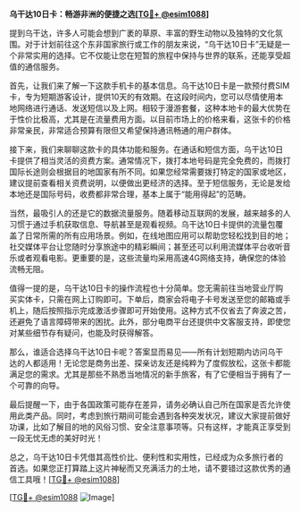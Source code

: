 **乌干达10日卡：畅游非洲的便捷之选[[TG💪+ @esim1088](https://t.me/s/esim1088)]**

提到乌干达，许多人可能会想到广袤的草原、丰富的野生动物以及独特的文化氛围。对于计划前往这个东非国家旅行或工作的朋友来说，“乌干达10日卡”无疑是一个非常实用的选择。它不仅能让您在短暂的旅程中保持与世界的联系，还能享受超值的通信服务。

首先，让我们来了解一下这款手机卡的基本信息。乌干达10日卡是一款预付费SIM卡，专为短期游客设计，提供10天的有效期。在这段时间内，您可以尽情使用本地网络进行通话、发送短信以及上网。相较于漫游套餐，这种本地卡的最大优势在于性价比极高，尤其是在流量费用方面。以目前市场上的价格来看，这张卡的价格非常亲民，非常适合预算有限但又希望保持通讯畅通的用户群体。

接下来，我们来聊聊这款卡的具体功能和服务。在通话和短信方面，乌干达10日卡提供了相当灵活的资费方案。通常情况下，拨打本地号码是完全免费的，而拨打国际长途则会根据目的地国家有所不同。如果您经常需要拨打特定的国家或地区，建议提前查看相关资费说明，以便做出更经济的选择。至于短信服务，无论是发给本地还是国际号码，收费都非常合理，基本上属于“能用得起”的范畴。

当然，最吸引人的还是它的数据流量服务。随着移动互联网的发展，越来越多的人习惯于通过手机获取信息、导航甚至是观看视频。乌干达10日卡提供的流量包覆盖了日常所需的所有应用场景。例如，在线地图应用可以帮助您轻松找到目的地；社交媒体平台让您随时分享旅途中的精彩瞬间；甚至还可以利用流媒体平台收听音乐或者观看电影。更重要的是，这些流量均采用高速4G网络支持，确保您的体验流畅无阻。

值得一提的是，乌干达10日卡的操作流程也十分简单。您无需前往当地营业厅购买实体卡，只需在网上订购即可。下单后，商家会将电子卡号发送至您的邮箱或手机上，随后按照指示完成激活步骤即可开始使用。这种方式不仅省去了奔波之苦，还避免了语言障碍带来的困扰。此外，部分电商平台还提供中文客服支持，即使您对某些细节存有疑问，也能及时获得解答。

那么，谁适合选择乌干达10日卡呢？答案显而易见——所有计划短期内访问乌干达的人都适用！无论您是商务出差、探亲访友还是纯粹为了度假放松，这张卡都能满足您的需求。尤其是那些不熟悉当地情况的新手旅客，有了它便相当于拥有了一个可靠的向导。

最后提醒一下，由于各国政策可能存在差异，请务必确认自己所在国家是否允许使用此类产品。同时，考虑到旅行期间可能会遇到各种突发状况，建议大家提前做好功课，比如了解目的地的风俗习惯、安全注意事项等。只有这样，才能真正享受到一段无忧无虑的美好时光！

总之，乌干达10日卡凭借其高性价比、便利性和实用性，已经成为众多旅行者的首选。如果您正打算踏上这片神秘而又充满活力的土地，请不要错过这款优秀的通信工具哦！[[TG💪+ @esim1088](https://t.me/s/esim1088)] 

[[TG💪+ @esim1088](https://t.me/s/esim1088) ![Image](https://i.postimg.cc/4NQfJmqS/Snipaste-2025-05-13-00-14-12.png)]